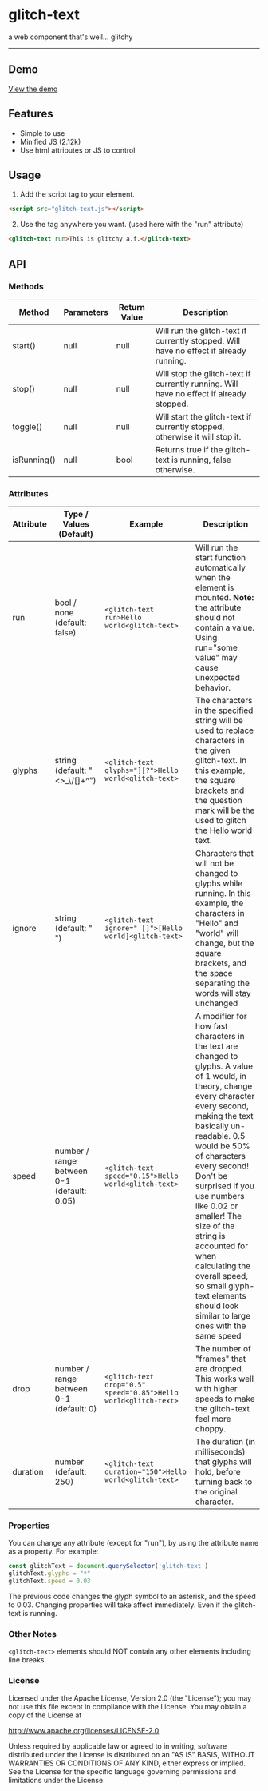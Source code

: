 # glitch-text
a web component that's well... glitchy

---------------

## Demo
[View the demo](https://ryan-appel.com/web-components/glitch-text/)

## Features 

- Simple to use
- Minified JS (2.12k)
- Use html attributes or JS to control

## Usage

1. Add the script tag to your <head> element.
```html
<script src="glitch-text.js"></script>
```
2. Use the <glitch-text> tag anywhere you want. (used here with the "run" attribute)
```html
<glitch-text run>This is glitchy a.f.</glitch-text>
```

## API

### Methods

| Method | Parameters | Return Value | Description |
| ------ | ------ | ------ | ------ |
| start() | null | null | Will run the glitch-text if currently stopped. Will have no effect if already running. |
| stop() | null | null | Will stop the glitch-text if currently running. Will have no effect if already stopped. |
| toggle() | null | null | Will start the glitch-text if currently stopped, otherwise it will stop it. |
| isRunning() | null | bool | Returns true if the glitch-text is running, false otherwise. |

### Attributes

| Attribute | Type / Values (Default) | Example | Description |
| ------ | ------ | ------ | ------ |
| run | bool / none (default: false) | ```<glitch-text run>Hello world<glitch-text>``` | Will run the start function automatically when the element is mounted. **Note:** the attribute should not contain a value. Using run="some value" may cause unexpected behavior. |
| glyphs | string (default: "<>_\\/[]+^") | ```<glitch-text glyphs="][?">Hello world<glitch-text>``` | The characters in the specified string will be used to replace characters in the given glitch-text. In this example, the square brackets and the question mark will be the used to glitch the Hello world text. |
| ignore | string (default: " ") | ```<glitch-text ignore=" []">[Hello world]<glitch-text>``` | Characters that will not be changed to glyphs while running. In this example, the characters in "Hello" and "world" will change, but the square brackets, and the space separating the words will stay unchanged |
| speed | number / range between 0-1 (default: 0.05) | ```<glitch-text speed="0.15">Hello world<glitch-text>``` | A modifier for how fast characters in the text are changed to glyphs. A value of 1 would, in theory, change every character every second, making the text basically un-readable. 0.5 would be 50% of characters every second! Don't be surprised if you use numbers like 0.02 or smaller! The size of the string is accounted for when calculating the overall speed, so small glyph-text elements should look similar to large ones with the same speed |
| drop | number / range between 0-1 (default: 0) | ```<glitch-text drop="0.5" speed="0.85">Hello world<glitch-text>``` | The number of "frames" that are dropped. This works well with higher speeds to make the glitch-text feel more choppy. |
| duration | number (default: 250) | ```<glitch-text duration="150">Hello world<glitch-text>``` | The duration (in milliseconds) that glyphs will hold, before turning back to the original character. |


### Properties

You can change any attribute (except for "run"), by using the attribute name as a property. For example:
```js
const glitchText = document.querySelector('glitch-text')
glitchText.glyphs = "*"
glitchText.speed = 0.03
```
The previous code changes the glyph symbol to an asterisk, and the speed to 0.03. Changing properties will take affect immediately. Even if the glitch-text is running.

### Other Notes
```<glitch-text>``` elements should NOT contain any other elements including line breaks.

### License

Licensed under the Apache License, Version 2.0 (the "License");
you may not use this file except in compliance with the License.
You may obtain a copy of the License at

http://www.apache.org/licenses/LICENSE-2.0

Unless required by applicable law or agreed to in writing, software
distributed under the License is distributed on an "AS IS" BASIS,
WITHOUT WARRANTIES OR CONDITIONS OF ANY KIND, either express or implied.
See the License for the specific language governing permissions and
limitations under the License.